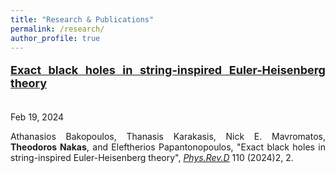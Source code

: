 ```yaml
---
title: "Research & Publications"
permalink: /research/
author_profile: true
---
```


<!-- For proper citations, refer [INSPIRE-HEP](https://inspirehep.net/authors/1613452?ui-citation-summary=true)
<br>
<br> -->

<div align="justify">

<p style="font-size:18px"><a href="https://arxiv.org/abs/2402.12459"><b>Exact black holes in string-inspired Euler-Heisenberg theory</b></a></p>
<BR> 
<i class="fa fa-fw fa-calendar"></i> Feb 19, 2024
<BR>
<p class="font-size:13px">Athanasios Bakopoulos, Thanasis Karakasis, Nick E. Mavromatos, <b>Theodoros Nakas</b>, and Eleftherios Papantonopoulos,
"Exact black holes in string-inspired Euler-Heisenberg theory", <i><u>Phys.Rev.D</u></i> 110 (2024)2, 2.</p>
<BR>
<br>
<br>

